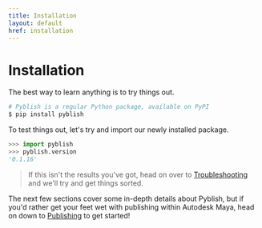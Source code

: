 ```yaml
---
title: Installation
layout: default
href: installation
---
```



# Installation

The best way to learn anything is to try things out.

```bash
# Pyblish is a regular Python package, available on PyPI
$ pip install pyblish
```

To test things out, let's try and import our newly installed package.

```python
>>> import pyblish
>>> pyblish.version
'0.1.16'
```

> If this isn't the results you've got, head on over to [Troubleshooting](#troubleshooting) and we'll try and get things sorted.

The next few sections cover some in-depth details about Pyblish, but if you'd rather get your feet wet with publishing within Autodesk Maya, head on down to [Publishing](#publishing---with-autodesk-maya) to get started!